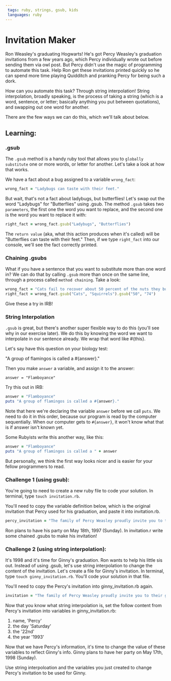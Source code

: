 ```yaml
---
 tags: ruby, strings, gsub, kids
 languages: ruby
---
```

# Invitation Maker

Ron Weasley's graduating Hogwarts! He's got Percy Weasley's graduation invitations from a few years ago, which Percy individually wrote out before sending them via owl post. But Percy didn't use the magic of programming to automate this task. Help Ron get these invitations printed quickly so he can spend more time playing Quidditch and pranking Percy for being such a dork.

How can you automate this task? Through string interpolation! String interpolation, broadly speaking, is the process of taking a string (which is a word, sentence, or letter; basically anything you put between quotations), and swapping out one word for another. 

There are the few ways we can do this, which we'll talk about below.

## Learning:

### .gsub

The `.gsub` method is a handy ruby tool that allows you to `globally substitute` one or more words, or letter for another. Let's take a look at how that works.

We have a fact about a bug assigned to a variable `wrong_fact`:

```ruby
wrong_fact = "Ladybugs can taste with their feet."
```

But wait, that's not a fact about ladybugs, but butterflies! Let's swap out the word "Ladybugs" for "Butterflies" using .gsub. The method `.gsub` takes two `parameters`, the first one the word you want to replace, and the second one is the word you want to replace it with:

```ruby
right_fact = wrong_fact.gsub("Ladybugs", "Butterflies")
```

The `return value` (aka, what this action produces when it's called) will be "Butterflies can taste with their feet." Then, if we type `right_fact` into our console, we'll see the fact correctly printed.

### Chaining .gsubs

What if you have a sentence that you want to substitute more than one word in? We can do that by calling `.gsub` more than once on the same line, through a process called `method chaining`. Take a look:

```ruby
wrong_fact = "Cats fail to recover about 50 percent of the nuts they bury."
right_fact = wrong_fact.gsub("Cats", "Squirrels").gsub("50", "74")

```
Give these a try in IRB!

### String Interpolation

`.gsub` is great, but there's another super flexible way to do this (you'll see why in our exercise later). We do this by knowing the word we want to interpolate in our sentence already. We wrap that word like #{this}.

Let's say have this question on your biology test:

"A group of flamingos is called a #{answer}."

Then you make `answer` a variable, and assign it to the answer:

`answer = "Flamboyance"`

Try this out in IRB:

```ruby
answer = "Flamboyance"
puts "A group of flamingos is called a #{answer}."
```

Note that here we're declaring the variable `answer` before we call `puts`. We need to do it in this order, because our program is read by the computer sequentially. When our computer gets to `#{answer}`, it won't know what that is if answer isn't known yet.

Some Rubyists write this another way, like this:

```ruby
answer = "Flamboyance"
puts "A group of flamingos is called a " + answer
```

But personally, we think the first way looks nicer and is easier for your fellow programmers to read.

### Challenge 1 (using gsub):
You're going to need to create a new ruby file to code your solution. In terminal, type `touch invitation.rb`.

You'll need to copy the variable definition below, which is the original invitation that Percy used for his graduation, and paste it into invitation.rb. 

```RUBY
percy_invitation = "The family of Percy Weasley proudly invite you to their graduation commencement on Saturday the 22nd of May 1993. Festivities will be held at The Burrow. See you then!"
```
Ron plans to have his party on May 18th, 1997 (Sunday). In invitation.r write some chained .gsubs to make his invitation!

### Challenge 2 (using string interpolation):
It's 1998 and it's time for Ginny's graduation. Ron wants to help his little sis out. Instead of using .gsub, let's use string interpolation to change the content of the invitation. Let's create a file for Ginny's invitation. In terminal, type `touch ginny_invitation.rb`. You'll code your solution in that file.

You'll need to copy the Percy's invitation into ginny_invitation.rb again.
```RUBY
invitation = "The family of Percy Weasley proudly invite you to their graduation commencement on Saturday the 22nd of May 1993. Festivities will be held at The Burrow. See you then!"
```

Now that you know what string interpolation is, set the follow content from Percy's invitation into variables in ginny_invitation.rb:
1) name, 'Percy'
2) the day 'Saturday'
3) the '22nd'
4) the year '1993' 

Now that we have Percy's information, it's time to change the value of these variables to reflect Ginny's info. Ginny plans to have her party on May 17th, 1998 (Sunday).

Use string interpoloation and the variables you just created to change Percy's invitation to be used for Ginny.


